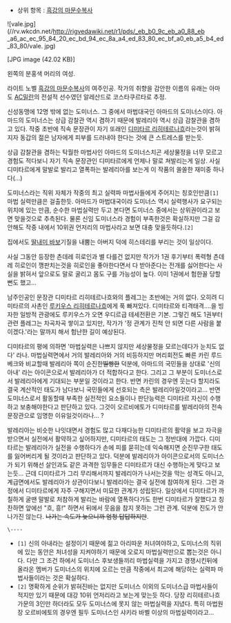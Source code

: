   * 상위 항목 : [흑강의 마문수복사](%ED%9D%91%EA%B0%95%EC%9D%98%20%EB%A7%88%EB%AC%B8%EC%88%98%EB%B3%B5%EC%82%AC.md)  

![vale.jpg](//rv.wkcdn.net/http://rigvedawiki.net/r1/pds/_eb_b0_9c_eb_a0_88_eb
_a6_ac_ec_95_84_20_ec_bd_94_ec_8a_a4_ed_83_80_ec_bf_a0_eb_a5_b4_ed_83_80/vale.
jpg)

[JPG image (42.02 KB)]

왼쪽의 분홍색 머리의 여성.

라이트 노벨 [흑강의 마문수복사](%ED%9D%91%EA%B0%95%EC%9D%98%20%EB%A7%88%EB%AC%B8%EC%88%98%EB%B3%B5%EC%82%AC.md)의 여주인공. 작가의 취향을 감안한 이름의 유래는 아마도
[AC밀란](AC%EB%B0%80%EB%9E%80.md)의 전설적 선수였던 알레산드로 코스타쿠르타로 추정.

신성동맹에 12명 밖에 없는 도미너스. 그 중에서 마법대국인 아마드의 도미너스이다. 아마드의 도미너스는 상급 감찰관 역시 겸하기 때문에
발레리아 역시 상급 감찰관을 겸하고 있다. 작중 초반에 직속 문장관이 자기 또래인 [디미타르 리히테르나흐](%EB%94%94%EB%AF%B8%ED%83%80%EB%A5%B4%20%EB%A6%AC%ED%9E%88%ED%85%8C%EB%A5%B4%EB%82%98%ED%9D%90.md)라는것이 밝혀지자 동갑의 젊은 남자에게 피부를 드러내야 한다는 것에 큰 스트레스를 받는듯.

상급 감찰관을 겸하는 탁월한 마법사인 아마드의 도미너스치곤 세상물정을 너무 모르고 경험도 적다보니 자기 직속 문장관인 디미타르에게 언제나
말로 쳐발리는게 일상. 사실 디미타르에게 말발로 발리고 열폭하는 발레리아를 보는게 이 작품의 쏠쏠한 재미중 하나다(...)

도미너스라는 직위 자체가 작중의 최고 실력파 마법사들에게 주어지는 칭호인만큼`[1]` 마법 실력만큼은 걸출한듯. 아마드가 마법대국이라
도미너스 역시 실력행사가 요구되는 위치에 있는 만큼, 순수한 마법실력만 두고 본다면 도미너스 중에서는 상위권이라고 보면 맞을것으로 추측된다.
물론 신임 도미너스라 경험이 부족한것은 확실하지만 그걸 감안해도 작중 내에서 10위권 언저리의 마법사라고 보면 대충 맞을듯하다.`[2]`

집에서도 [딸내미 바보](%EB%94%B8%EB%82%B4%EB%AF%B8%20%EB%B0%94%EB%B3%B4.md)기질을 내뿜는
아버지 덕에 히스테리를 부리는 것이 일상이다.

사실 그동안 등장한 츤데레 히로인과 별 다를건 없지만 작가가 1권 후기부터 폭력형 츤데레 히로인이 깽판치는것을 히로인을 좋아한다면서 다
받아준다는 전개를 싫어한다는 사실을 밝혀서 앞으로도 말로 굴리고 몸도 구를 가능성이 높다. 이미 1권에서 험한꼴 당할뻔도 했고...

남주인공인 문장관 디미타르 리히테르나흐와의 플레그는 초반에는 거의 없다. 오히려 디미타르의 사촌인 [루키우스 리히테르나흐](%EB%A3%A8%ED%82%A4%EC%9A%B0%EC%8A%A4%20%EB%A6%AC%ED%9E%88%ED%85%8C%EB%A5%B4%EB%82%98%ED%9D%90.md)에게 푹 빠져있다. 디미타르와 티격태격....을 빙자한 일방적 관광에도 루키우스가 오면 우디르급 테세전환은 기본.
그렇긴 해도 1권부터 관련 플레그는 차곡차곡 쌓이고 있지만, 작가가 '정 관계가 진척 안 되면 다른 사람을 붙이겠다.'라는 말까지 해서
험난한 길이 예상된다.

디미타르의 평에 의하면 '마법실력은 나쁘지 않지만 세상물정을 모르는데다가 눈치도 없다' 라나. 마법실력면에서 거의 발레리아와 거의 비등하지만
머리회전도 빠른 카린 루드베크와 비교할때 발레리아 쪽이 순진한<del>띨빵한</del> 덕분에, 아마드의 국민들을 상대로 '신의 아내' 라는
아이콘으로서 발레리아가 더 적합하다고 한다. 그리고 그 부분이 도미너스로서 발레리아에게 기대되는 부분일 것이라고 한다. 반면 카린의 경우엔
웃는다 할지라도 결국 계산적인 태도가 남다보니 국민들에게 선호되는 측은 발레리아일것이라고... 반면 도미너스로서 활동할때 부족한 실전적인
요소들이나 판단능력은 디미타르 자신이 수행하고 보충해야한다고 판단하고 있다. 그것이 오르비에토가 디미타르를 발레리아의 전속 문장관으로 임명한
이유일것이라나... ?

발레리아는 비슷한 나잇대면서 경험도 많고 다재다능한 디미타르의 활약을 보고 자극을 받으면서 실전에서 활약하고 싶어하지만, 디미타르의 태도는
그 정반대에 가깝다. 디미타르는 발레리아가 실전을 수행하다가 손에 피를 묻히는데 익숙해지면 순진무구한 태도를 잃어버리게 될 것이라고 판단하고
있다. 덕분에 발레리아가 아이콘으로서의 도미너스가 되기 위해선 살인과도 같은 과격한 임무들은 디미타르가 대신 수행하는게 맞다고 보는듯...
근데 디미타르가 그리 무리해서까지 발레리아가 나서는것을 막는 성격도 아니고, 계급면에서도 발레리아가 상관이다보니 발레리아는 결국 실전에
참여하게 된다. 그런 과정에서 디미타르에게 자주 구해지면서 미묘한 관계가 성립된다. 일상에서 디미타르가 까칠하게 굴땐 말발로 처참하게 발리는
바람에 열폭하다가도 한번 디미타르가 잘했다고 칭찬하면 앞에선 "흐, 흥!" 하면서 뒤에서 웃음을 참지 못하는 그런 관계. 덕분에 진도가 안
나가진 않는다. <del>나가는 속도가 늦으니까 엄청 답답하지만</del>.

`\----`

  * `[1]` 신의 아내라는 설정이기 때문에 젊고 아리따운 처녀여야하고, 도미너스의 직위에 있는 동안은 처녀성을 지켜야하기 때문에 오로지 마법실력만으로 뽑는것은 아니다. 다만 그 조건 하에서 도미너스 후보생들끼리 마법실력을 가지고 경쟁시킨뒤에 올라온 멤버가 도미너스의 위치에 오르는 만큼 작중에서 최고에 해당하는 실력파 마법사들이라는 것은 확실하다.
  * `[2]` 명확하게 순위가 밝혀진바는 없지만 도미너스 이외의 도미너스급 마법사들이 적지만 있기 때문에 대강 10위 언저리라고 보는게 맞는듯 하다. 당장 리히테르나흐 가문의 3인만 하더라도 모두 도미너스에 못지 않는 마법실력을 지녔다. 특히 마법원장 오르비에토의 경우엔 필두 도미너스인 샤키라 바벨 이상의 마법실력이라고... 

